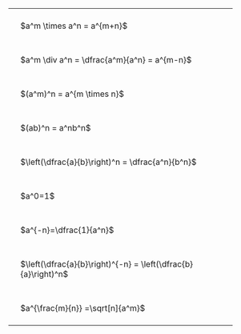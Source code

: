 ---
---

#  
<br>
<style type="text/css">
#T_fec08 th.col_heading {
  text-align: left;
  font-size: 1em;
}
#T_fec08 td {
  text-align: left;
  font-size: 1em;
  padding: 1.5em;
}
#T_fec08_row0_col0, #T_fec08_row1_col0, #T_fec08_row2_col0, #T_fec08_row3_col0, #T_fec08_row4_col0, #T_fec08_row5_col0, #T_fec08_row6_col0, #T_fec08_row7_col0, #T_fec08_row8_col0 {
  width: 400px;
  white-space: pre-wrap;
}
</style>
<table id="T_fec08">
  <thead>
  </thead>
  <tbody>
    <tr>
      <td id="T_fec08_row0_col0" class="data row0 col0" >$a^m \times a^n = a^{m+n}$</td>
    </tr>
    <tr>
      <td id="T_fec08_row1_col0" class="data row1 col0" >$a^m \div a^n = \dfrac{a^m}{a^n} = a^{m-n}$</td>
    </tr>
    <tr>
      <td id="T_fec08_row2_col0" class="data row2 col0" >$(a^m)^n = a^{m \times n}$</td>
    </tr>
    <tr>
      <td id="T_fec08_row3_col0" class="data row3 col0" >$(ab)^n = a^nb^n$</td>
    </tr>
    <tr>
      <td id="T_fec08_row4_col0" class="data row4 col0" >$\left(\dfrac{a}{b}\right)^n = \dfrac{a^n}{b^n}$</td>
    </tr>
    <tr>
      <td id="T_fec08_row5_col0" class="data row5 col0" >$a^0=1$</td>
    </tr>
    <tr>
      <td id="T_fec08_row6_col0" class="data row6 col0" >$a^{-n}=\dfrac{1}{a^n}$</td>
    </tr>
    <tr>
      <td id="T_fec08_row7_col0" class="data row7 col0" >$\left(\dfrac{a}{b}\right)^{-n} = \left(\dfrac{b}{a}\right)^n$</td>
    </tr>
    <tr>
      <td id="T_fec08_row8_col0" class="data row8 col0" >$a^{\frac{m}{n}} =\sqrt[n]{a^m}$</td>
    </tr>
  </tbody>
</table>
